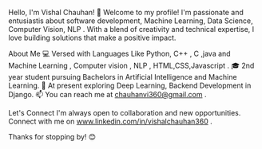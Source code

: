 Hello, I'm Vishal Chauhan! 👋
Welcome to my profile! I'm passionate  and entusiastis about  software development, Machine Learning, Data Science, Computer Vision, NLP . With a blend of creativity and technical expertise, I love building solutions that make a positive impact.

About Me
💻  Versed with Languages Like Python, C++ , C ,java and Machine Learning , Computer vision , NLP , HTML,CSS,Javascript .
🎓 2nd year student pursuing Bachelors in Artificial Intelligence and Machine Learning. 
🌱 At present exploring Deep Learning, Backend Development in Django. 
📫 You can reach me at chauhanvi360@gmail.com  .

Let's Connect
I'm always open to collaboration and new opportunities. Connect with me on www.linkedin.com/in/vishalchauhan360 .

Thanks for stopping by! 😊
